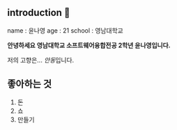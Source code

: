 ## introduction 👋
name : 윤나영
age : 21
school : 영남대학교

**안녕하세요 영남대학교 소프트웨어융합전공 2학년 윤나영입니다.**

저의 고향은... *안동*입니다.

## 좋아하는 것
1. 돈
2. 쇼
3. 만들기
   

<!--
**ayoungYoon/ayoungYoon** is a ✨ _special_ ✨ repository because its `README.md` (this file) appears on your GitHub profile.

Here are some ideas to get you started:

##

- 🔭 I’m currently working on ...
- 🌱 I’m currently learning ...
- 👯 I’m looking to collaborate on ...
- 🤔 I’m looking for help with ...
- 💬 Ask me about ...
- 📫 How to reach me: ...
- 😄 Pronouns: ...
- ⚡ Fun fact: ...
-->
